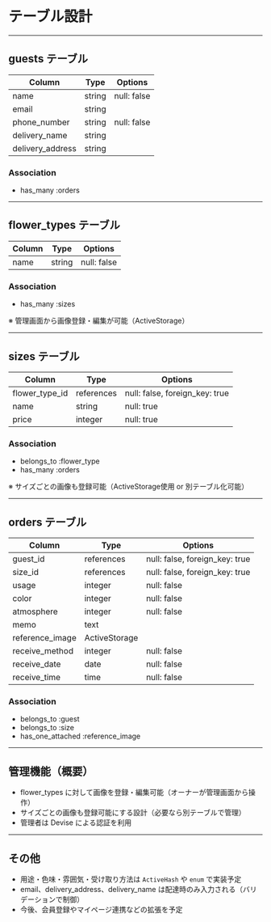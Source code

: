 # テーブル設計

---

## guests テーブル

| Column           | Type   | Options     |
|------------------|--------|-------------|
| name             | string | null: false |
| email            | string |             |
| phone_number     | string | null: false |
| delivery_name    | string |             |
| delivery_address | string |             |

### Association

- has_many :orders

---

## flower_types テーブル

| Column | Type   | Options     |
|--------|--------|-------------|
| name   | string | null: false |

### Association

- has_many :sizes

※ 管理画面から画像登録・編集が可能（ActiveStorage）

---

## sizes テーブル

| Column         | Type       | Options                        |
|----------------|------------|--------------------------------|
| flower_type_id | references | null: false, foreign_key: true |
| name           | string     | null: true                     |
| price          | integer    | null: true                     |

### Association

- belongs_to :flower_type  
- has_many :orders

※ サイズごとの画像も登録可能（ActiveStorage使用 or 別テーブル化可能）

---

## orders テーブル

| Column             | Type          | Options                        |
|--------------------|---------------|--------------------------------|
| guest_id           | references    | null: false, foreign_key: true |
| size_id            | references    | null: false, foreign_key: true |
| usage              | integer       | null: false                    |
| color              | integer       | null: false                    |
| atmosphere         | integer       | null: false                    |
| memo               | text          |                                |
| reference_image    | ActiveStorage |                                |
| receive_method     | integer       | null: false                    |
| receive_date       | date          | null: false                    |
| receive_time       | time          | null: false                    |

### Association

- belongs_to :guest  
- belongs_to :size  
- has_one_attached :reference_image

---

## 管理機能（概要）

- flower_types に対して画像を登録・編集可能（オーナーが管理画面から操作）
- サイズごとの画像も登録可能にする設計（必要なら別テーブルで管理）
- 管理者は Devise による認証を利用

---

## その他

- 用途・色味・雰囲気・受け取り方法は `ActiveHash` や `enum` で実装予定
- email、delivery_address、delivery_name は配達時のみ入力される（バリデーションで制御）
- 今後、会員登録やマイページ連携などの拡張を予定